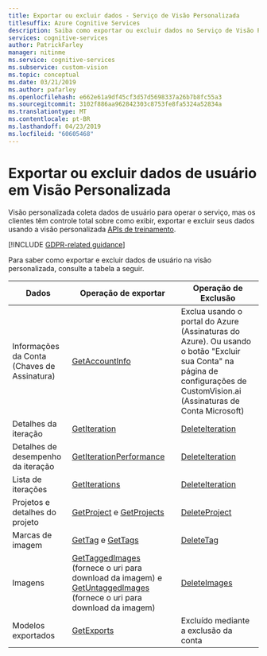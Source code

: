 ```yaml
---
title: Exportar ou excluir dados - Serviço de Visão Personalizada
titlesuffix: Azure Cognitive Services
description: Saiba como exportar ou excluir dados no Serviço de Visão Personalizada.
services: cognitive-services
author: PatrickFarley
manager: nitinme
ms.service: cognitive-services
ms.subservice: custom-vision
ms.topic: conceptual
ms.date: 03/21/2019
ms.author: pafarley
ms.openlocfilehash: e662e61a9df45cf3d57d5698337a26b7b8fc55a3
ms.sourcegitcommit: 3102f886aa962842303c8753fe8fa5324a52834a
ms.translationtype: MT
ms.contentlocale: pt-BR
ms.lasthandoff: 04/23/2019
ms.locfileid: "60605468"
---
```

# <a name="export-or-delete-user-data-in-custom-vision"></a>Exportar ou excluir dados de usuário em Visão Personalizada

Visão personalizada coleta dados de usuário para operar o serviço, mas os clientes têm controle total sobre como exibir, exportar e excluir seus dados usando a visão personalizada [APIs de treinamento](https://go.microsoft.com/fwlink/?linkid=865446).

[!INCLUDE [GDPR-related guidance](../../../includes/gdpr-intro-sentence.md)]

Para saber como exportar e excluir dados de usuário na visão personalizada, consulte a tabela a seguir.

| Dados | Operação de exportar | Operação de Exclusão |
| ---- | ---------------- | ---------------- |
| Informações da Conta (Chaves de Assinatura) | [GetAccountInfo](https://go.microsoft.com/fwlink/?linkid=865446) | Exclua usando o portal do Azure (Assinaturas do Azure). Ou usando o botão "Excluir sua Conta" na página de configurações de CustomVision.ai (Assinaturas de Conta Microsoft) | 
| Detalhes da iteração | [GetIteration](https://go.microsoft.com/fwlink/?linkid=865446) | [DeleteIteration](https://go.microsoft.com/fwlink/?linkid=865446) |
| Detalhes de desempenho da iteração | [GetIterationPerformance](https://go.microsoft.com/fwlink/?linkid=865446) | [DeleteIteration](https://go.microsoft.com/fwlink/?linkid=865446) | 
| Lista de iterações | [GetIterations](https://go.microsoft.com/fwlink/?linkid=865446) | [DeleteIteration](https://go.microsoft.com/fwlink/?linkid=865446) |
| Projetos e detalhes do projeto | [GetProject](https://go.microsoft.com/fwlink/?linkid=865446) e [GetProjects](https://go.microsoft.com/fwlink/?linkid=865446) | [DeleteProject](https://go.microsoft.com/fwlink/?linkid=865446) | 
| Marcas de imagem | [GetTag](https://go.microsoft.com/fwlink/?linkid=865446) e [GetTags](https://go.microsoft.com/fwlink/?linkid=865446) | [DeleteTag](https://go.microsoft.com/fwlink/?linkid=865446) | 
| Imagens | [GetTaggedImages](https://go.microsoft.com/fwlink/?linkid=865446) (fornece o uri para download da imagem) e [GetUntaggedImages](https://go.microsoft.com/fwlink/?linkid=865446) (fornece o uri para download da imagem) | [DeleteImages](https://go.microsoft.com/fwlink/?linkid=865446) | 
| Modelos exportados | [GetExports](https://go.microsoft.com/fwlink/?linkid=865446) | Excluído mediante a exclusão da conta |
